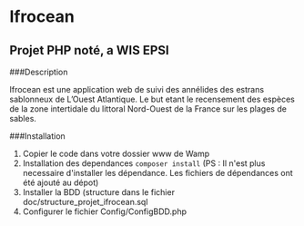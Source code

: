 Ifrocean
========
Projet PHP noté, a WIS EPSI
---------------------------
###Description

Ifrocean est une application web de suivi des annélides des estrans sablonneux de L’Ouest Atlantique.
Le but etant le recensement des espèces de la zone intertidale du littoral Nord-Ouest de la France sur les plages de sables.

###Installation
1. Copier le code dans votre dossier www de Wamp
2. Installation des dependances
`composer install`
(PS : Il n'est plus necessaire d'installer les dépendance. Les fichiers de dépendances ont été ajouté au dépot)
3. Installer la BDD (structure dans le fichier doc/structure_projet_ifrocean.sql
4. Configurer le fichier Config/ConfigBDD.php
